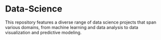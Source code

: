 # Data-Science
This repository features a diverse range of data science projects that span various domains, from machine learning and data analysis to data visualization and predictive modeling.
